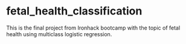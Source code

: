 # fetal_health_classification
This is the final project from Ironhack bootcamp with the topic of fetal health using multiclass logistic regression.
